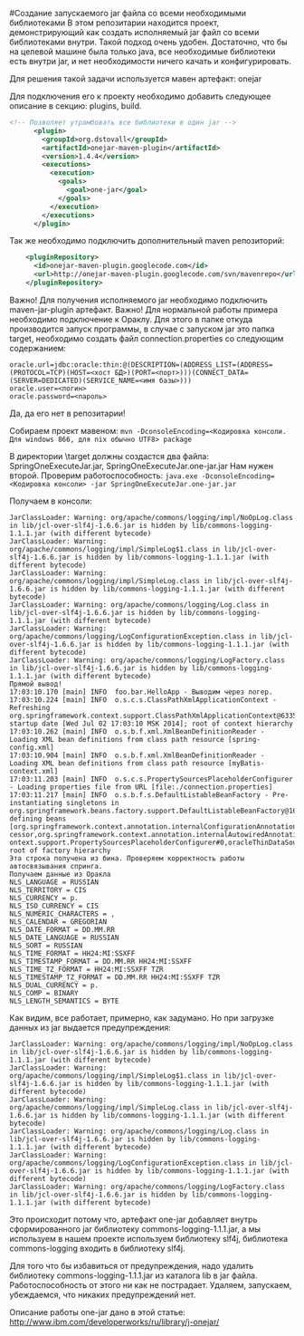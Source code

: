 #Создание запускаемого jar файла со всеми необходимыми библиотеками
В этом репозитарии находится проект, демонстрирующий как создать исполняемый jar файл со всеми библиотеками внутри. Такой подход очень удобен. Достаточно, что бы на целевой машине была только java, все необходимые библиотеки есть внутри jar, и нет необходимости ничего качать и конфигурировать.

Для решения такой задачи используется мавен артефакт: onejar

Для подключения его к проекту необходимо добавить следующее описание в секцию: plugins, build.
```XML
<!-- Позволяет утрамбовать все библиотеки в один jar -->
      <plugin>
        <groupId>org.dstovall</groupId>
        <artifactId>onejar-maven-plugin</artifactId>
        <version>1.4.4</version>
        <executions>
          <execution>
            <goals>
              <goal>one-jar</goal>
            </goals>
          </execution>
        </executions>
      </plugin>
```

Так же необходимо подключить дополнительный maven репозиторий:

```XML
    <pluginRepository>
      <id>onejar-maven-plugin.googlecode.com</id>
      <url>http://onejar-maven-plugin.googlecode.com/svn/mavenrepo</url>
    </pluginRepository>
```

Важно! Для получения исполняемого jar необходимо подключить maven-jar-plugin артефакт.
Важно! Для нормальной работы примера необходимо подключение к Ораклу. Для этого в папке откуда производится запуск программы, в случае с запуском jar это папка target, необходимо создать файл connection.properties со следующим содержанием:
```
oracle.url=jdbc:oracle:thin:@(DESCRIPTION=(ADDRESS_LIST=(ADDRESS=(PROTOCOL=TCP)(HOST=<хост БД>)(PORT=<порт>)))(CONNECT_DATA=(SERVER=DEDICATED)(SERVICE_NAME=<имя базы>)))
oracle.user=<логин>
oracle.password=<пароль>
```
Да, да его нет в репозитарии!

Собираем проект мавеном: `mvn -DconsoleEncoding=<Кодировка консоли. Для windows 866, для nix обычно UTF8> package`

В директории \target должны создастся два файла: SpringOneExecuteJar.jar, SpringOneExecuteJar.one-jar.jar 
Нам нужен второй. Проверим работоспособность: 
`java.exe -DconsoleEncoding=<Кодировка консоли> -jar SpringOneExecuteJar.one-jar.jar`

Получаем в консоли:
```
JarClassLoader: Warning: org/apache/commons/logging/impl/NoOpLog.class in lib/jcl-over-slf4j-1.6.6.jar is hidden by lib/commons-logging-1.1.1.jar (with different bytecode)
JarClassLoader: Warning: org/apache/commons/logging/impl/SimpleLog$1.class in lib/jcl-over-slf4j-1.6.6.jar is hidden by lib/commons-logging-1.1.1.jar (with different bytecode)
JarClassLoader: Warning: org/apache/commons/logging/impl/SimpleLog.class in lib/jcl-over-slf4j-1.6.6.jar is hidden by lib/commons-logging-1.1.1.jar (with different bytecode)
JarClassLoader: Warning: org/apache/commons/logging/Log.class in lib/jcl-over-slf4j-1.6.6.jar is hidden by lib/commons-logging-1.1.1.jar (with different bytecode)
JarClassLoader: Warning: org/apache/commons/logging/LogConfigurationException.class in lib/jcl-over-slf4j-1.6.6.jar is hidden by lib/commons-logging-1.1.1.jar (with different bytecode)
JarClassLoader: Warning: org/apache/commons/logging/LogFactory.class in lib/jcl-over-slf4j-1.6.6.jar is hidden by lib/commons-logging-1.1.1.jar (with different bytecode)
Прямой вывод!
17:03:10.170 [main] INFO  foo.bar.HelloApp - Выводим через логер.
17:03:10.224 [main] INFO  o.s.c.s.ClassPathXmlApplicationContext - Refreshing org.springframework.context.support.ClassPathXmlApplicationContext@6335d858: startup date [Wed Jul 02 17:03:10 MSK 2014]; root of context hierarchy
17:03:10.262 [main] INFO  o.s.b.f.xml.XmlBeanDefinitionReader - Loading XML bean definitions from class path resource [spring-config.xml]
17:03:10.904 [main] INFO  o.s.b.f.xml.XmlBeanDefinitionReader - Loading XML bean definitions from class path resource [myBatis-context.xml]
17:03:11.203 [main] INFO  o.s.c.s.PropertySourcesPlaceholderConfigurer - Loading properties file from URL [file:./connection.properties]
17:03:11.217 [main] INFO  o.s.b.f.s.DefaultListableBeanFactory - Pre-instantiating singletons in org.springframework.beans.factory.support.DefaultListableBeanFactory@16bf08c7: defining beans [org.springframework.context.annotation.internalConfigurationAnnotationPro
cessor,org.springframework.context.annotation.internalAutowiredAnnotationProcessor,org.springframework.context.annotation.internalRequiredAnnotationProcessor,org.springframework.context.annotation.internalCommonAnnotationProcessor,helloService,org.springframework.c
ontext.support.PropertySourcesPlaceholderConfigurer#0,oracleThinDataSource,oracleSessionFactory,org.mybatis.spring.mapper.MapperScannerConfigurer#0,org.springframework.context.annotation.ConfigurationClassPostProcessor.importAwareProcessor,helloMaper]; root of factory hierarchy
Эта строка получена из бина. Проверяем корректность работы автосвязывания спринга.
Получаем данные из Оракла
NLS_LANGUAGE = RUSSIAN
NLS_TERRITORY = CIS
NLS_CURRENCY = р.
NLS_ISO_CURRENCY = CIS
NLS_NUMERIC_CHARACTERS = ,
NLS_CALENDAR = GREGORIAN
NLS_DATE_FORMAT = DD.MM.RR
NLS_DATE_LANGUAGE = RUSSIAN
NLS_SORT = RUSSIAN
NLS_TIME_FORMAT = HH24:MI:SSXFF
NLS_TIMESTAMP_FORMAT = DD.MM.RR HH24:MI:SSXFF
NLS_TIME_TZ_FORMAT = HH24:MI:SSXFF TZR
NLS_TIMESTAMP_TZ_FORMAT = DD.MM.RR HH24:MI:SSXFF TZR
NLS_DUAL_CURRENCY = р.
NLS_COMP = BINARY
NLS_LENGTH_SEMANTICS = BYTE
```

Как видим, все работает, примерно, как задумано. Но при загрузке данных из jar выдается предупреждения:
```
JarClassLoader: Warning: org/apache/commons/logging/impl/NoOpLog.class in lib/jcl-over-slf4j-1.6.6.jar is hidden by lib/commons-logging-1.1.1.jar (with different bytecode)
JarClassLoader: Warning: org/apache/commons/logging/impl/SimpleLog$1.class in lib/jcl-over-slf4j-1.6.6.jar is hidden by lib/commons-logging-1.1.1.jar (with different bytecode)
JarClassLoader: Warning: org/apache/commons/logging/impl/SimpleLog.class in lib/jcl-over-slf4j-1.6.6.jar is hidden by lib/commons-logging-1.1.1.jar (with different bytecode)
JarClassLoader: Warning: org/apache/commons/logging/Log.class in lib/jcl-over-slf4j-1.6.6.jar is hidden by lib/commons-logging-1.1.1.jar (with different bytecode)
JarClassLoader: Warning: org/apache/commons/logging/LogConfigurationException.class in lib/jcl-over-slf4j-1.6.6.jar is hidden by lib/commons-logging-1.1.1.jar (with different bytecode)
JarClassLoader: Warning: org/apache/commons/logging/LogFactory.class in lib/jcl-over-slf4j-1.6.6.jar is hidden by lib/commons-logging-1.1.1.jar (with different bytecode)
```
Это происходит потому что, артефакт one-jar добавляет внутрь сформированного jar библиотеку commons-logging-1.1.1.jar, а мы используем в нашем проекте используем библиотеку slf4j, библиотека commons-logging входить в библиотеку  slf4j.

Для того что бы избавиться от предупреждения, надо удалить библиотеку  commons-logging-1.1.1.jar из каталога lib в jar файла. Работоспособность от этого ни как не пострадает. Удаляем, запускаем, убеждаемся, что никаких предупреждений нет.

Описание работы one-jar дано в этой статье: http://www.ibm.com/developerworks/ru/library/j-onejar/


